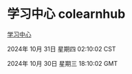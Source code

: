 # 学习中心 colearnhub
[学习中心](http://219.139.197.74:56308/colearnhub/)

2024年 10月 31日 星期四 02:10:02 CST

2024年 10月 30日 星期三 18:10:02 GMT
